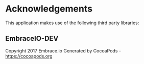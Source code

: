 # Acknowledgements
This application makes use of the following third party libraries:

## EmbraceIO-DEV

Copyright 2017 Embrace.io
Generated by CocoaPods - https://cocoapods.org
